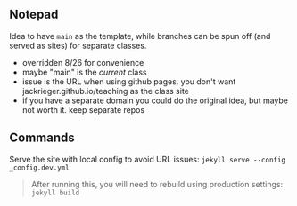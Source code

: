 ## Notepad

Idea to have `main` as the template, while branches can be spun off (and served as sites) for separate classes.
- overridden 8/26 for convenience
- maybe "main" is the _current_ class
- issue is the URL when using github pages. you don't want jackrieger.github.io/teaching as the class site
- if you have a separate domain you could do the original idea, but maybe not worth it. keep separate repos

## Commands

Serve the site with local config to avoid URL issues: `jekyll serve --config _config.dev.yml`
> After running this, you will need to rebuild using production settings: `jekyll build`
